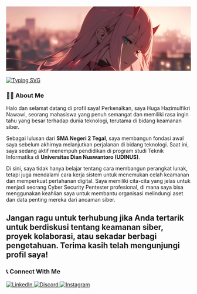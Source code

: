 <p align="center">
  <img src="https://github.com/HugaHazimulfikri/HugaHazimulfikri/blob/main/Zero%20Two.jpg" alt="Banner"/>
</p>

<div align="left">
  <a href="https://github.com/DenverCoder1/readme-typing-svg">
    <img src="https://readme-typing-svg.demolab.com?font=Fira+Code&weight=700&size=22&pause=1000&color=00FFFF&center=true&width=550&lines=Hi,+I'm+Huga+Hazimulfikri+Nawawi;I'm+a+Cyber+Security+Enthusiast" alt="Typing SVG" />
  </a>
</div>

### 👨‍💻 About Me

Halo dan selamat datang di profil saya! Perkenalkan, saya Huga Hazimulfikri Nawawi, seorang mahasiswa yang penuh semangat dan memiliki rasa ingin tahu yang besar terhadap dunia teknologi, terutama di bidang keamanan siber.

Sebagai lulusan dari **SMA Negeri 2 Tegal**, saya membangun fondasi awal saya sebelum akhirnya melanjutkan perjalanan di bidang teknologi. Saat ini, saya sedang aktif menempuh pendidikan di program studi Teknik Informatika di **Universitas Dian Nuswantoro (UDINUS)**.

Di sini, saya tidak hanya belajar tentang cara membangun perangkat lunak, tetapi juga mendalami cara kerja sistem untuk menemukan celah keamanan dan memperkuat pertahanan digital. Saya memiliki cita-cita yang jelas untuk menjadi seorang Cyber Security Pentester profesional, di mana saya bisa menggunakan keahlian saya untuk membantu organisasi melindungi aset dan data penting mereka dari ancaman siber.

Jangan ragu untuk terhubung jika Anda tertarik untuk berdiskusi tentang keamanan siber, proyek kolaborasi, atau sekadar berbagi pengetahuan. Terima kasih telah mengunjungi profil saya!
---


### 📞 Connect With Me
<p align="left">
  <a href="https://www.linkedin.com/in/huga-hazimulfikri-nawawi/" target="_blank">
    <img src="https://img.shields.io/badge/LinkedIn-0077B5?style=for-the-badge&logo=linkedin&logoColor=white" alt="LinkedIn"/>
  </a>
  <a href="https://discordapp.com/users/869118209230516254" target="_blank">
    <img src="https://img.shields.io/badge/Discord-7289DA?style=for-the-badge&logo=discord&logoColor=white" alt="Discord"/>
  </a>
  <a href="https://www.instagram.com/hhfn01__/" target="_blank">
    <img src="https://img.shields.io/badge/Instagram-E4405F?style=for-the-badge&logo=instagram&logoColor=white" alt="Instagram"/>
  </a>
</p>
